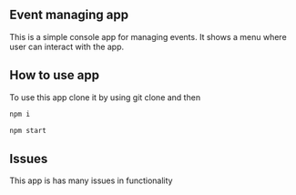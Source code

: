 ## Event managing app
This is a simple console app for managing events. It shows a menu where user can interact with the app.

## How to use app
To use this app clone it by using git clone and then
``` javascript
npm i
```
``` javascript
npm start
```

## Issues
This app is has many issues in functionality